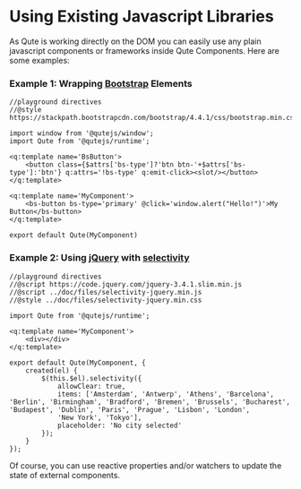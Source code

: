 # Using Existing Javascript Libraries

As Qute is working directly on the DOM you can easily use any plain javascript components or frameworks inside Qute Components. Here are some examples:

### Example 1: Wrapping [Bootstrap](https://getbootstrap.com/) Elements

```jsq
//playground directives
//@style https://stackpath.bootstrapcdn.com/bootstrap/4.4.1/css/bootstrap.min.css

import window from '@qutejs/window';
import Qute from '@qutejs/runtime';

<q:template name='BsButton'>
	<button class={$attrs['bs-type']?'btn btn-'+$attrs['bs-type']:'btn'} q:attrs='!bs-type' q:emit-click><slot/></button>
</q:template>

<q:template name='MyComponent'>
	<bs-button bs-type='primary' @click='window.alert("Hello!")'>My Button</bs-button>
</q:template>

export default Qute(MyComponent)
```

### Example 2: Using [jQuery](https://jquery.com/) with [selectivity](https://arendjr.github.io/selectivity/)

```jsq
//playground directives
//@script https://code.jquery.com/jquery-3.4.1.slim.min.js
//@script ../doc/files/selectivity-jquery.min.js
//@style ../doc/files/selectivity-jquery.min.css

import Qute from '@qutejs/runtime';

<q:template name='MyComponent'>
	<div></div>
</q:template>

export default Qute(MyComponent, {
	created(el) {
		$(this.$el).selectivity({
	    	allowClear: true,
	    	items: ['Amsterdam', 'Antwerp', 'Athens', 'Barcelona', 'Berlin', 'Birmingham', 'Bradford', 'Bremen', 'Brussels', 'Bucharest', 'Budapest', 'Dublin', 'Paris', 'Prague', 'Lisbon', 'London',
	    	'New York', 'Tokyo'],
	    	placeholder: 'No city selected'
		});
	}
});
```
Of course, you can use reactive properties and/or watchers to update the state of external components.





